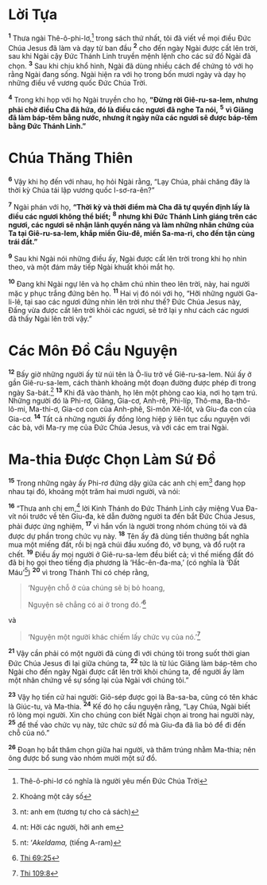 # Lời Tựa
<sup><b>1</b></sup> Thưa ngài Thê-ô-phi-lơ,[^1-910e373b-8a23-4394-aba7-91719a204e07] trong sách thứ nhất, tôi đã viết về mọi điều Ðức Chúa Jesus đã làm và dạy từ ban đầu <sup><b>2</b></sup> cho đến ngày Ngài được cất lên trời, sau khi Ngài cậy Ðức Thánh Linh truyền mệnh lệnh cho các sứ đồ Ngài đã chọn. <sup><b>3</b></sup> Sau khi chịu khổ hình, Ngài đã dùng nhiều cách để chứng tỏ với họ rằng Ngài đang sống. Ngài hiện ra với họ trong bốn mươi ngày và dạy họ những điều về vương quốc Ðức Chúa Trời.

<sup><b>4</b></sup> Trong khi họp với họ Ngài truyền cho họ, **“Ðừng rời Giê-ru-sa-lem, nhưng phải chờ điều Cha đã hứa, đó là điều các ngươi đã nghe Ta nói,** <sup><b>5</b></sup> **vì Giăng đã làm báp-têm bằng nước, nhưng ít ngày nữa các ngươi sẽ được báp-têm bằng Ðức Thánh Linh.”**


# Chúa Thăng Thiên
<sup><b>6</b></sup> Vậy khi họ đến với nhau, họ hỏi Ngài rằng, “Lạy Chúa, phải chăng đây là thời kỳ Chúa tái lập vương quốc I-sơ-ra-ên?”

<sup><b>7</b></sup> Ngài phán với họ, **“Thời kỳ và thời điểm mà Cha đã tự quyền định lấy là điều các ngươi không thể biết;** <sup><b>8</b></sup> **nhưng khi Ðức Thánh Linh giáng trên các ngươi, các ngươi sẽ nhận lãnh quyền năng và làm những nhân chứng của Ta tại Giê-ru-sa-lem, khắp miền Giu-đê, miền Sa-ma-ri, cho đến tận cùng trái đất.”**

<sup><b>9</b></sup> Sau khi Ngài nói những điều ấy, Ngài được cất lên trời trong khi họ nhìn theo, và một đám mây tiếp Ngài khuất khỏi mắt họ.

<sup><b>10</b></sup> Ðang khi Ngài ngự lên và họ chăm chú nhìn theo lên trời, này, hai người mặc y phục trắng đứng bên họ. <sup><b>11</b></sup> Hai vị đó nói với họ, “Hỡi những người Ga-li-lê, tại sao các ngươi đứng nhìn lên trời như thế? Ðức Chúa Jesus này, Ðấng vừa được cất lên trời khỏi các ngươi, sẽ trở lại y như cách các ngươi đã thấy Ngài lên trời vậy.”


# Các Môn Ðồ Cầu Nguyện
<sup><b>12</b></sup> Bấy giờ những người ấy từ núi tên là Ô-liu trở về Giê-ru-sa-lem. Núi ấy ở gần Giê-ru-sa-lem, cách thành khoảng một đoạn đường được phép đi trong ngày Sa-bát.[^2-910e373b-8a23-4394-aba7-91719a204e07] <sup><b>13</b></sup> Khi đã vào thành, họ lên một phòng cao kia, nơi họ tạm trú. Những người đó là Phi-rơ, Giăng, Gia-cơ, Anh-rê, Phi-líp, Thô-ma, Ba-thô-lô-mi, Ma-thi-ơ, Gia-cơ con của Anh-phê, Si-môn Xê-lốt, và Giu-đa con của Gia-cơ. <sup><b>14</b></sup> Tất cả những người ấy đồng lòng hiệp ý liên tục cầu nguyện với các bà, với Ma-ry mẹ của Ðức Chúa Jesus, và với các em trai Ngài.


# Ma-thia Ðược Chọn Làm Sứ Ðồ
<sup><b>15</b></sup> Trong những ngày ấy Phi-rơ đứng dậy giữa các anh chị em[^3-910e373b-8a23-4394-aba7-91719a204e07] đang họp nhau tại đó, khoảng một trăm hai mươi người, và nói:

<sup><b>16</b></sup> “Thưa anh chị em,[^4-910e373b-8a23-4394-aba7-91719a204e07] lời Kinh Thánh do Ðức Thánh Linh cậy miệng Vua Ða-vít nói trước về tên Giu-đa, kẻ dẫn đường người ta đến bắt Ðức Chúa Jesus, phải được ứng nghiệm, <sup><b>17</b></sup> vì hắn vốn là người trong nhóm chúng tôi và đã được dự phần trong chức vụ này. <sup><b>18</b></sup> Tên ấy đã dùng tiền thưởng bất nghĩa mua một miếng đất, rồi bị ngã chúi đầu xuống đó, vỡ bụng, và đổ ruột ra chết. <sup><b>19</b></sup> Ðiều ấy mọi người ở Giê-ru-sa-lem đều biết cả; vì thế miếng đất đó đã bị họ gọi theo tiếng địa phương là ‘Hắc-ên-đa-ma,’ (có nghĩa là ‘Ðất Máu’[^5-910e373b-8a23-4394-aba7-91719a204e07]) <sup><b>20</b></sup> vì trong Thánh Thi có chép rằng,


> ‘Nguyện chỗ ở của chúng sẽ bị bỏ hoang,
> 
> Nguyện sẽ chẳng có ai ở trong đó.’[^1@-910e373b-8a23-4394-aba7-91719a204e07]
>

và


> ‘Nguyện một người khác chiếm lấy chức vụ của nó.’[^2@-910e373b-8a23-4394-aba7-91719a204e07]
>

<sup><b>21</b></sup> Vậy cần phải có một người đã cùng đi với chúng tôi trong suốt thời gian Ðức Chúa Jesus đi lại giữa chúng ta, <sup><b>22</b></sup> tức là từ lúc Giăng làm báp-têm cho Ngài cho đến ngày Ngài được cất lên trời khỏi chúng ta, để người ấy làm một nhân chứng về sự sống lại của Ngài với chúng tôi.”

<sup><b>23</b></sup> Vậy họ tiến cử hai người: Giô-sép được gọi là Ba-sa-ba, cũng có tên khác là Giúc-tu, và Ma-thia. <sup><b>24</b></sup> Kế đó họ cầu nguyện rằng, “Lạy Chúa, Ngài biết rõ lòng mọi người. Xin cho chúng con biết Ngài chọn ai trong hai người này, <sup><b>25</b></sup> để thế vào chức vụ này, tức chức sứ đồ mà Giu-đa đã lìa bỏ để đi đến chỗ của nó.”

<sup><b>26</b></sup> Ðoạn họ bắt thăm chọn giữa hai người, và thăm trúng nhằm Ma-thia; nên ông được bổ sung vào nhóm mười một sứ đồ.

[^1-910e373b-8a23-4394-aba7-91719a204e07]: Thê-ô-phi-lơ có nghĩa là người yêu mến Ðức Chúa Trời
[^2-910e373b-8a23-4394-aba7-91719a204e07]: Khoảng một cây số
[^3-910e373b-8a23-4394-aba7-91719a204e07]: nt: anh em (tương tự cho cả sách)
[^4-910e373b-8a23-4394-aba7-91719a204e07]: nt: Hỡi các người, hỡi anh em
[^5-910e373b-8a23-4394-aba7-91719a204e07]: nt: ‘*Akeldama,* (tiếng A-ram)
[^1@-910e373b-8a23-4394-aba7-91719a204e07]: [Thi 69:25](/passage/?search=Ps.69.25\&version=BD2011)
[^2@-910e373b-8a23-4394-aba7-91719a204e07]: [Thi 109:8](/passage/?search=Ps.109.8\&version=BD2011)